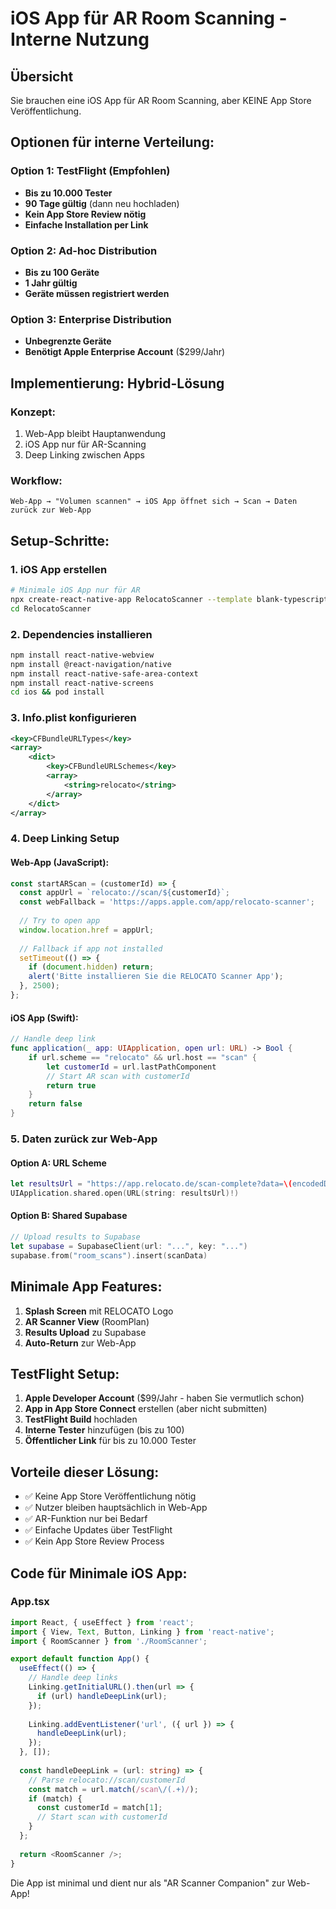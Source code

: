 # iOS App für AR Room Scanning - Interne Nutzung

## Übersicht
Sie brauchen eine iOS App für AR Room Scanning, aber KEINE App Store Veröffentlichung.

## Optionen für interne Verteilung:

### Option 1: TestFlight (Empfohlen)
- **Bis zu 10.000 Tester**
- **90 Tage gültig** (dann neu hochladen)
- **Kein App Store Review nötig**
- **Einfache Installation per Link**

### Option 2: Ad-hoc Distribution
- **Bis zu 100 Geräte**
- **1 Jahr gültig**
- **Geräte müssen registriert werden**

### Option 3: Enterprise Distribution
- **Unbegrenzte Geräte**
- **Benötigt Apple Enterprise Account** ($299/Jahr)

## Implementierung: Hybrid-Lösung

### Konzept:
1. Web-App bleibt Hauptanwendung
2. iOS App nur für AR-Scanning
3. Deep Linking zwischen Apps

### Workflow:
```
Web-App → "Volumen scannen" → iOS App öffnet sich → Scan → Daten zurück zur Web-App
```

## Setup-Schritte:

### 1. iOS App erstellen
```bash
# Minimale iOS App nur für AR
npx create-react-native-app RelocatoScanner --template blank-typescript
cd RelocatoScanner
```

### 2. Dependencies installieren
```bash
npm install react-native-webview
npm install @react-navigation/native
npm install react-native-safe-area-context
npm install react-native-screens
cd ios && pod install
```

### 3. Info.plist konfigurieren
```xml
<key>CFBundleURLTypes</key>
<array>
    <dict>
        <key>CFBundleURLSchemes</key>
        <array>
            <string>relocato</string>
        </array>
    </dict>
</array>
```

### 4. Deep Linking Setup

#### Web-App (JavaScript):
```javascript
const startARScan = (customerId) => {
  const appUrl = `relocato://scan/${customerId}`;
  const webFallback = 'https://apps.apple.com/app/relocato-scanner';
  
  // Try to open app
  window.location.href = appUrl;
  
  // Fallback if app not installed
  setTimeout(() => {
    if (document.hidden) return;
    alert('Bitte installieren Sie die RELOCATO Scanner App');
  }, 2500);
};
```

#### iOS App (Swift):
```swift
// Handle deep link
func application(_ app: UIApplication, open url: URL) -> Bool {
    if url.scheme == "relocato" && url.host == "scan" {
        let customerId = url.lastPathComponent
        // Start AR scan with customerId
        return true
    }
    return false
}
```

### 5. Daten zurück zur Web-App

#### Option A: URL Scheme
```swift
let resultsUrl = "https://app.relocato.de/scan-complete?data=\(encodedData)"
UIApplication.shared.open(URL(string: resultsUrl)!)
```

#### Option B: Shared Supabase
```swift
// Upload results to Supabase
let supabase = SupabaseClient(url: "...", key: "...")
supabase.from("room_scans").insert(scanData)
```

## Minimale App Features:

1. **Splash Screen** mit RELOCATO Logo
2. **AR Scanner View** (RoomPlan)
3. **Results Upload** zu Supabase
4. **Auto-Return** zur Web-App

## TestFlight Setup:

1. **Apple Developer Account** ($99/Jahr - haben Sie vermutlich schon)
2. **App in App Store Connect** erstellen (aber nicht submitten)
3. **TestFlight Build** hochladen
4. **Interne Tester** hinzufügen (bis zu 100)
5. **Öffentlicher Link** für bis zu 10.000 Tester

## Vorteile dieser Lösung:

- ✅ Keine App Store Veröffentlichung nötig
- ✅ Nutzer bleiben hauptsächlich in Web-App
- ✅ AR-Funktion nur bei Bedarf
- ✅ Einfache Updates über TestFlight
- ✅ Kein App Store Review Process

## Code für Minimale iOS App:

### App.tsx
```typescript
import React, { useEffect } from 'react';
import { View, Text, Button, Linking } from 'react-native';
import { RoomScanner } from './RoomScanner';

export default function App() {
  useEffect(() => {
    // Handle deep links
    Linking.getInitialURL().then(url => {
      if (url) handleDeepLink(url);
    });
    
    Linking.addEventListener('url', ({ url }) => {
      handleDeepLink(url);
    });
  }, []);
  
  const handleDeepLink = (url: string) => {
    // Parse relocato://scan/customerId
    const match = url.match(/scan\/(.+)/);
    if (match) {
      const customerId = match[1];
      // Start scan with customerId
    }
  };
  
  return <RoomScanner />;
}
```

Die App ist minimal und dient nur als "AR Scanner Companion" zur Web-App!